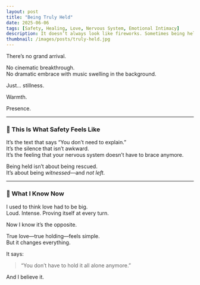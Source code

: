 ```yaml
---
layout: post
title: "Being Truly Held"
date: 2025-06-06
tags: [Safety, Healing, Love, Nervous System, Emotional Intimacy]
description: It doesn’t always look like fireworks. Sometimes being held is quiet, steady, and everything you never knew you needed.
thumbnail: /images/posts/truly-held.jpg
---
```


There’s no grand arrival.

No cinematic breakthrough.  
No dramatic embrace with music swelling in the background.

Just… stillness.

Warmth.

Presence.

---

### 🤝 This Is What Safety Feels Like

It’s the text that says “You don’t need to explain.”  
It’s the silence that isn’t awkward.  
It’s the feeling that your nervous system doesn’t have to brace anymore.

Being held isn’t about being rescued.  
It’s about being *witnessed*—and *not left*.

---

### 💛 What I Know Now

I used to think love had to be big.  
Loud. Intense. Proving itself at every turn.

Now I know it’s the opposite.

True love—true holding—feels simple.  
But it changes everything.

It says:  
> “You don’t have to hold it all alone anymore.”

And I believe it.
